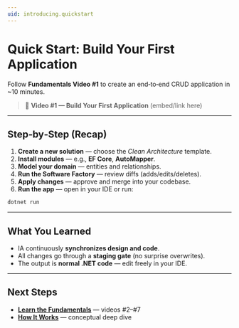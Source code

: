 ```yaml
---
uid: introducing.quickstart
---
```


# Quick Start: Build Your First Application

Follow **Fundamentals Video #1** to create an end‑to‑end CRUD application in ~10 minutes.

> 🎥 **Video #1 — Build Your First Application** (embed/link here)

---

## Step‑by‑Step (Recap)

1. **Create a new solution** — choose the *Clean Architecture* template.  
2. **Install modules** — e.g., **EF Core**, **AutoMapper**.  
3. **Model your domain** — entities and relationships.  
4. **Run the Software Factory** — review diffs (adds/edits/deletes).  
5. **Apply changes** — approve and merge into your codebase.  
6. **Run the app** — open in your IDE or run:
```bash
dotnet run
```

---

## What You Learned

- IA continuously **synchronizes design and code**.  
- All changes go through a **staging gate** (no surprise overwrites).  
- The output is **normal .NET code** — edit freely in your IDE.

---

## Next Steps

- **[Learn the Fundamentals](learn-fundamentals.md)** — videos #2–#7  
- **[How It Works](how-it-works.md)** — conceptual deep dive
